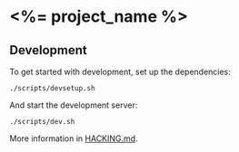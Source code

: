 # <%= project_name %>

## Development

To get started with development, set up the dependencies:

    ./scripts/devsetup.sh

And start the development server:

    ./scripts/dev.sh

More information in [HACKING.md](HACKING.md).
